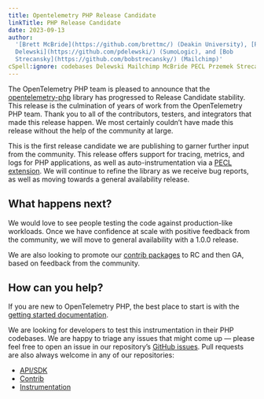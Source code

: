 ```yaml
---
title: Opentelemetry PHP Release Candidate
linkTitle: PHP Release Candidate
date: 2023-09-13
author:
  '[Brett McBride](https://github.com/brettmc/) (Deakin University), [Przemek
  Delewski](https://github.com/pdelewski/) (SumoLogic), and [Bob
  Strecansky](https://github.com/bobstrecansky/) (Mailchimp)'
cSpell:ignore: codebases Delewski Mailchimp McBride PECL Przemek Strecansky
---
```


The OpenTelemetry PHP team is pleased to announce that the
[opentelemetry-php](https://github.com/open-telemetry/opentelemetry-php/)
library has progressed to Release Candidate stability. This release is the
culmination of years of work from the OpenTelemetry PHP team. Thank you to all
of the contributors, testers, and integrators that made this release happen. We
most certainly couldn’t have made this release without the help of the community
at large.

This is the first release candidate we are publishing to garner further input
from the community. This release offers support for tracing, metrics, and logs
for PHP applications, as well as auto-instrumentation via a
[PECL extension](https://pecl.php.net/package/opentelemetry). We will continue
to refine the library as we receive bug reports, as well as moving towards a
general availability release.

## What happens next?

We would love to see people testing the code against production-like workloads.
Once we have confidence at scale with positive feedback from the community, we
will move to general availability with a 1.0.0 release.

We are also looking to promote our
[contrib packages](https://github.com/open-telemetry/opentelemetry-php-contrib/)
to RC and then GA, based on feedback from the community.

## How can you help?

If you are new to OpenTelemetry PHP, the best place to start is with the
[getting started documentation](/docs/languages/php/getting-started/).

We are looking for developers to test this instrumentation in their PHP
codebases. We are happy to triage any issues that might come up — please feel
free to open an issue in our repository’s
[GitHub issues](https://github.com/open-telemetry/opentelemetry-php/issues/).
Pull requests are also always welcome in any of our repositories:

- [API/SDK](https://github.com/open-telemetry/opentelemetry-php/)
- [Contrib](https://github.com/open-telemetry/opentelemetry-php-contrib/)
- [Instrumentation](https://github.com/open-telemetry/opentelemetry-php-instrumentation/)
